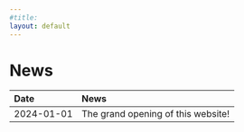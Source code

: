 ```yaml
---
#title: 
layout: default
---
```

# News
| Date         | News                               | 
|:-------------|:-----------------------------------|
| 2024-01-01   | The grand opening of this website! |